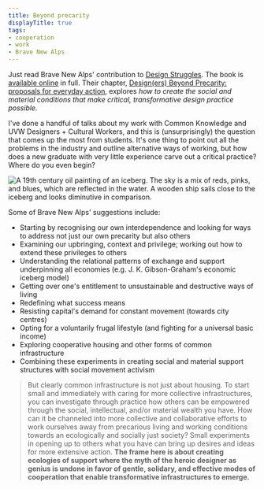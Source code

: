 ```yaml
---
title: Beyond precarity
displayTitle: true
tags: 
- cooperation
- work
- Brave New Alps
---
```


Just read Brave New Alps' contribution to [Design Struggles](https://valiz.nl/en/publications/design-struggles.html). The book is [available online](https://valiz.nl/images/DesignStruggles-DEF_978-94-92095-88-6single-4March21-VALIZ-def.pdf) in full. Their chapter, [Design(ers) Beyond Precarity: proposals for everyday action](https://www.academia.edu/45375124/Design_ers_Beyond_Precarity_proposals_for_everyday_action_2021_), explores *how to create the social and material conditions that make critical, transformative design practice possible.*

I've done a handful of talks about my work with Common Knowledge and UVW Designers + Cultural Workers, and this is (unsurprisingly) the question that comes up the most from students. It's one thing to point out all the problems in the industry and outline alternative ways of working, but how does a new graduate with very little experience carve out a critical practice? Where do you even begin?

![A 19th century oil painting of an iceberg. The sky is a mix of reds, pinks, and blues, which are reflected in the water. A wooden ship sails close to the iceberg and looks diminutive in comparison.](https://d2w9rnfcy7mm78.cloudfront.net/11528851/original_8a0542252b1fe3c6957f72d74f8c2edd.jpg?1617984637?bc=0)

<!-- more -->

Some of Brave New Alps' suggestions include:

- Starting by recognising our own interdependence and looking for ways to address not just our own precarity but also others
- Examining our upbringing, context and privilege; working out how to extend these privileges to others
- Understanding the relational patterns of exchange and support underpinning all economies (e.g. J. K. Gibson-Graham's economic iceberg model)
- Getting over one's entitlement to unsustainable and destructive ways of living
- Redefining what success means
- Resisting capital's demand for constant movement (towards city centres)
- Opting for a voluntarily frugal lifestyle (and fighting for a universal basic income)
- Exploring cooperative housing and other forms of common infrastructure
- Combining these experiments in creating social and material support structures with social movement activism

> But clearly common infrastructure is not just about housing. To start small and immediately with caring for more collective infrastructures, you can investigate through practice how others can be empowered through the social, intellectual, and/or material wealth you have. How can it be channeled into more collective and collaborative efforts to work ourselves away from precarious living and working conditions towards an ecologically and socially just society? Small experiments in opening up to others what you have can bring up desires and ideas for more extensive action. **The frame here is about creating ecologies of support where the myth of the heroic designer as genius is undone in favor of gentle, solidary, and effective modes of cooperation that enable transformative infrastructures to emerge.**